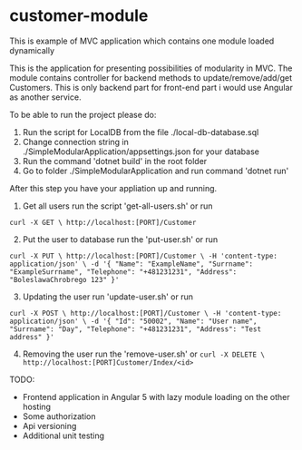 # customer-module
This is example of MVC application which contains one module loaded dynamically

This is the application for presenting possibilities of modularity in MVC. 
The module contains controller for backend methods to update/remove/add/get Customers.
This is only backend part for front-end part i would use Angular as another service.

To be able to run the project please do:
1) Run the script for LocalDB from the file ./local-db-database.sql
2) Change connection string in ./SimpleModularApplication/appsettings.json for your database
3) Run the command 'dotnet build' in the root folder
4) Go to folder ./SimpleModularApplication and run command 'dotnet run'

After this step you have your appliation up and running.
1) Get all users run the script 'get-all-users.sh' or run

`curl -X GET \
  http://localhost:[PORT]/Customer`
  
2) Put the user to database run the 'put-user.sh' or run

`curl -X PUT \
  http://localhost:[PORT]/Customer \
  -H 'content-type: application/json' \
  -d '{
	"Name": "ExampleName",
	"Surrname": "ExampleSurrname",
	"Telephone": "+481231231",
	"Address": "BoleslawaChrobrego 123"
}'`

3) Updating the user run 'update-user.sh' or run

`curl -X POST \
  http://localhost:[PORT]/Customer \
  -H 'content-type: application/json' \
  -d '{
	"Id": "50002",
	"Name": "User name",
	"Surrname": "Day",
	"Telephone": "+481231231",
	"Address": "Test address"
}'
`

4) Removing the user run the 'remove-user.sh' or
`curl -X DELETE \
  http://localhost:[PORT]Customer/Index/<id>`
  
  
TODO:
- Frontend application in Angular 5 with lazy module loading on the other hosting
- Some authorization
- Api versioning
- Additional unit testing
